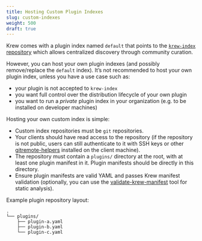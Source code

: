 ```yaml
---
title: Hosting Custom Plugin Indexes
slug: custom-indexes
weight: 500
draft: true
---
```


Krew comes with a plugin index named `default` that points to the
[`krew-index` repository](https://github.com/kubernetes-sigs/krew) which allows
centralized discovery through community curation.

However, you can host your own plugin indexes (and possibly remove/replace the
`default` index). It’s not recommended to host your own plugin index, unless you
have a use case such as:

- your plugin is not accepted to `krew-index`
- you want full control over the distribution lifecycle of your own plugin
- you want to run a _private_ plugin index in your organization (e.g. to be
  installed on developer machines)

Hosting your own custom index is simple:

- Custom index repositories must be `git` repositories.
- Your clients should have read access to the repository (if the repository
  is not public, users can still authenticate to it with SSH keys or other
  [gitremote-helpers](https://git-scm.com/docs/gitremote-helpers) installed
  on the client machine).
- The repository must contain a `plugins/` directory at the root, with at least
  one plugin manifest in it. Plugin manifests should be directly in this
  directory.
- Ensure plugin manifests are valid YAML and passes Krew manifest validation
  (optionally, you can use the
  [validate-krew-manifest](https://github.com/kubernetes-sigs/krew/tree/master/cmd/validate-krew-manifest)
  tool for static analysis).

Example plugin repository layout:

```text
.
└── plugins/
    ├── plugin-a.yaml
    ├── plugin-b.yaml
    └── plugin-c.yaml
```
